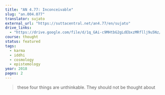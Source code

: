 ```yaml
---
title: "AN 4.77: Inconceivable"
slug: "an.004.077"
translator: sujato
external_url: "https://suttacentral.net/an4.77/en/sujato"
drive_links:
  - "https://drive.google.com/file/d/1q_GAi-c9MHtbG2gLdEbxzMRfllj9u5Nz/view?usp=drivesdk"
course: thought
status: featured
tags:
  - karma
  - iddhi
  - cosmology
  - epistemology
year: 2018
pages: 2
---
```


> these four things are unthinkable. They should not be thought about
